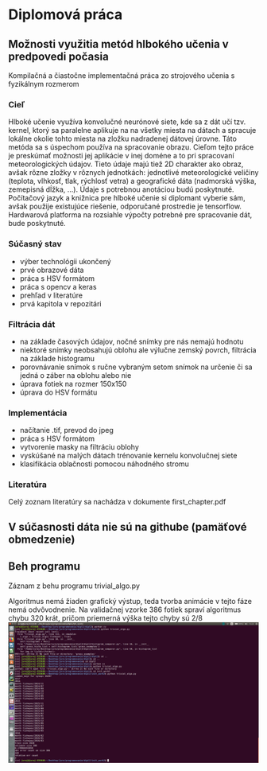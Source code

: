 # Diplomová práca

## Možnosti využitia metód hlbokého učenia v predpovedi počasia

Kompilačná a čiastočne implementačná práca zo strojového učenia
s fyzikálnym rozmerom

### Cieľ

Hlboké učenie využíva konvolučné neurónové siete, kde sa z dát učí tzv. kernel,
ktorý sa paralelne aplikuje na na všetky miesta na dátach a spracuje lokálne
okolie tohto miesta na zložku nadradenej dátovej úrovne. Táto metóda sa
s úspechom používa na spracovanie obrazu. Cieľom tejto práce je preskúmať
možnosti jej aplikácie v inej doméne a to pri spracovaní meteorologických
údajov. Tieto údaje majú tiež 2D charakter ako obraz, avšak rôzne zložky
v rôznych jednotkách: jednotlivé meteorologické veličiny (teplota, vlhkosť,
tlak, rýchlosť vetra) a geografické dáta (nadmorská výška, zemepisná dĺžka, ...).
Údaje s potrebnou anotáciou budú poskytnuté. Počítačový jazyk a knižnica
pre hlboké učenie si diplomant vyberie sám, avšak použije existujúce riešenie,
odporučané prostredie je tensorflow. Hardwarová platforma na rozsiahle
výpočty potrebné pre spracovanie dát, bude poskytnuté.

### Súčasný stav
- výber technológii ukončený 
- prvé obrazové dáta
- práca s HSV formátom
- práca s opencv a keras
- prehľad v literatúre
- prvá kapitola v repozitári 

### Filtrácia dát
- na základe časových údajov, nočné snímky pre nás nemajú hodnotu
- niektoré snímky neobsahujú oblohu ale výlučne zemský povrch, filtrácia na základe histogramu
- porovnávanie snímok s ručne vybraným setom snímok na určenie či sa jedná o záber na oblohu alebo nie
- úprava fotiek na rozmer 150x150
- úprava do HSV formátu

### Implementácia
- načítanie .tif, prevod do jpeg
- práca s HSV formátom
- vytvorenie masky na filtráciu oblohy
- vyskúšané na malých dátach trénovanie kernelu konvolučnej siete
- klasifikácia oblačnosti pomocou náhodného stromu

### Literatúra
Celý zoznam literatúry sa nachádza v dokumente first_chapter.pdf

## V súčasnosti dáta nie sú na githube (pamäťové obmedzenie)


## Beh programu

Záznam z behu programu trivial_algo.py

Algoritmus nemá žiaden grafický výstup, teda tvorba animácie v tejto fáze nemá odvôvodnenie.
Na validačnej vzorke 386 fotiek spraví algoritmus chybu 320 krát, pričom priemerná výška tejto chyby sú 2/8
 <img src="trivial_algo.png" alt="hi" class="inline"/>

